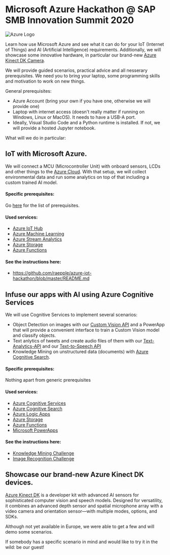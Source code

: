 # Microsoft Azure Hackathon @ SAP SMB Innovation Summit 2020
![Azure Logo](https://msdnshared.blob.core.windows.net/media/2018/02/azure.png)

Learn how use Microsoft Azure and see what it can do for your IoT (Internet of Things) and AI (Artificial Intelligence) requirements. Additionally, we will showcase some innovative hardware, in particular our brand-new [Azure Kinect DK Camera](https://azure.microsoft.com/en-us/services/kinect-dk/).

We will provide guided scenarios, practical advice and all nesserary prerequisites. We need you to bring your laptop, some programming skills and motivation to work on new things.

General prerequisites:

- Azure Account (bring your own if you have one, otherwise we will provide one)
- Laptop with internet access (doesn't really matter if running on Windows, Linux or MacOS). It needs to have a USB-A port.
- Ideally, Visual Studio Code and a Python runtime is installed. If not, we will provide a hosted Jupyter notebook.

What will we do in particular:

## IoT with Microsoft Azure.

We will connect a MCU (Microcontroller Unit) with onboard sensors, LCDs and other things to the [Azure Cloud](https://azure.microsoft.com/en-us/services/iot-hub/). With that setup, we will collect environmental data and run some analytics on top of that including a custom trained AI model.

#### Specific prerequisites:

Go [here](https://github.com/raepple/azure-iot-hackathon/blob/master/README.md#prerequisites) for the list of prerequisites.

#### Used services:

- [Azure IoT Hub](https://azure.microsoft.com/en-us/services/iot-hub/)
- [Azure Machine Learning](https://azure.microsoft.com/en-us/services/machine-learning/)
- [Azure Stream Analytics](https://azure.microsoft.com/en-us/services/stream-analytics/)
- [Azure Storage](https://azure.microsoft.com/en-us/services/storage/)
- [Azure Functions](https://azure.microsoft.com/en-us/services/functions/)

#### See the instructions here: 
- https://github.com/raepple/azure-iot-hackathon/blob/master/README.md


## Infuse our apps with AI using Azure Cognitive Services

We will use Cognitive Services to implement several scenarios:

- Object Detection on images with our [Custom Vision API](https://azure.microsoft.com/en-us/services/cognitive-services/custom-vision-service/) and a PowerApp that will provide a convenient interface to train a Custom Vision model and classify objects. 
- Text anlytics of tweets and create audio files of them with our [Text-Analytics-API](https://azure.microsoft.com/en-us/services/cognitive-services/text-analytics/) and our [Text-to-Speech API](https://azure.microsoft.com/en-us/services/cognitive-services/speech-translation/)
- Knowledge Mining on unstructured data (documents) with [Azure Cognitive Search](https://azure.microsoft.com/en-us/services/search/). 

#### Specific prerequisites:
Nothing apart from generic prerequisites

#### Used services:
- [Azure Cognitive Services](https://azure.microsoft.com/en-us/services/cognitive-services/)
- [Azure Cognitive Search](https://azure.microsoft.com/en-us/services/search/)
- [Azure Logic Apps](https://azure.microsoft.com/en-us/services/logic-apps/)
- [Azure Storage](https://azure.microsoft.com/en-us/services/storage/)
- [Azure Functions](https://azure.microsoft.com/en-us/services/functions/)
- [Microsoft PowerApps](https://azure.microsoft.com/en-us/services/logic-apps/)

#### See the instructions here:
- [Knowledge Mining Challenge](./Instructions/KnowledgeMining.md)
- [Image Recognition Challenge](./Instructions/ImageRecognition.md)

## Showcase our brand-new Azure Kinect DK devices.

[Azure Kinect DK](https://azure.microsoft.com/en-us/services/kinect-dk/) is a developer kit with advanced AI sensors for sophisticated computer vision and speech models. Designed for versatility, it combines an advanced depth sensor and spatial microphone array with a video camera and orientation sensor—with multiple modes, options, and SDKs.

Although not yet available in Europe, we were able to get a few and will demo some scenarios. 

If somebody has a specific scenario in mind and would like to try it in the wild: be our guest!